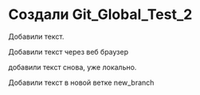 ﻿# Создали Git_Global_Test_2

Добавили текст. 

Добавили текст через веб браузер 

добавили текст снова, уже локально.

Добавили текст в новой ветке new_branch
